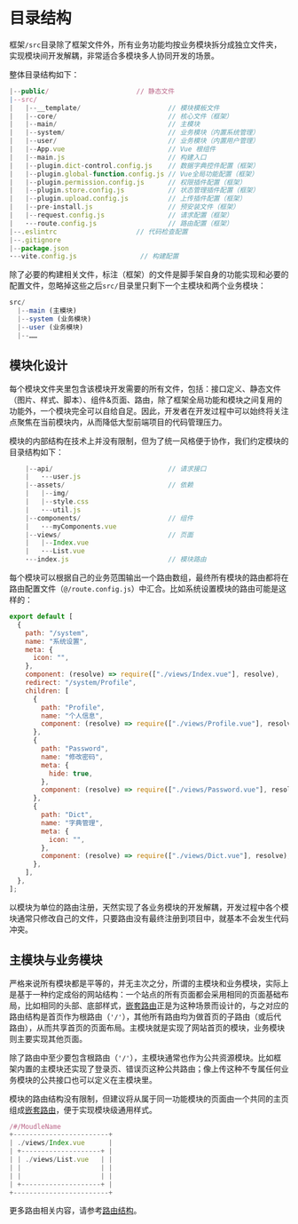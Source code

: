 # 目录结构

框架`/src`目录除了框架文件外，所有业务功能均按业务模块拆分成独立文件夹，实现模块间开发解耦，非常适合多模块多人协同开发的场景。

整体目录结构如下：

```js
|--public/                      // 静态文件
|--src/
|   |--__template/                      // 模块模板文件
|   |--core/                            // 核心文件（框架）
|   |--main/                            // 主模块
|   |--system/                          // 业务模块（内置系统管理）
|   |--user/                            // 业务模块（内置用户管理）
|   |--App.vue                          // Vue 根组件
|   |--main.js                          // 构建入口
|   |--plugin.dict-control.config.js    // 数据字典控件配置（框架）
|   |--plugin.global-function.config.js // Vue全局功能配置（框架）
|   |--plugin.permission.config.js      // 权限插件配置（框架）
|   |--plugin.store.config.js           // 状态管理插件配置（框架）
|   |--plugin.upload.config.js          // 上传插件配置（框架）
|   |--pre-install.js                   // 预安装文件（框架）
|   |--request.config.js                // 请求配置（框架）
|   ·--route.config.js                  // 路由配置（框架）
|--.eslintrc                    // 代码检查配置
|--.gitignore
|--package.json
·--vite.config.js                // 构建配置
```

除了必要的构建相关文件，标注（框架）的文件是脚手架自身的功能实现和必要的配置文件，忽略掉这些之后`src/`目录里只剩下一个主模块和两个业务模块：

```js
src/
  |--main (主模块)
  |--system (业务模块)
  |--user (业务模块)
  |--……

```

## 模块化设计

每个模块文件夹里包含该模块开发需要的所有文件，包括：接口定义、静态文件（图片、样式、脚本）、组件&页面、路由，除了框架全局功能和模块之间复用的功能外，一个模块完全可以自给自足。因此，开发者在开发过程中可以始终将关注点聚焦在当前模块内，从而降低大型前端项目的代码管理压力。

模块的内部结构在技术上并没有限制，但为了统一风格便于协作，我们约定模块的目录结构如下：

```js
    |--api/                             // 请求接口
    |   ·--user.js
    |--assets/                          // 依赖
    |   |--img/
    |   |--style.css
    |   ·--util.js
    |--components/                      // 组件
    |   ·--myComponents.vue
    |--views/                           // 页面
    |   |--Index.vue
    |   ·--List.vue
    ·--index.js                         // 模块路由
```

每个模块可以根据自己的业务范围输出一个路由数组，最终所有模块的路由都将在路由配置文件（`@/route.config.js`）中汇合。比如系统设置模块的路由可能是这样的：

```js
export default [
  {
    path: "/system",
    name: "系统设置",
    meta: {
      icon: "",
    },
    component: (resolve) => require(["./views/Index.vue"], resolve),
    redirect: "/system/Profile",
    children: [
      {
        path: "Profile",
        name: "个人信息",
        component: (resolve) => require(["./views/Profile.vue"], resolve),
      },
      {
        path: "Password",
        name: "修改密码",
        meta: {
          hide: true,
        },
        component: (resolve) => require(["./views/Password.vue"], resolve),
      },
      {
        path: "Dict",
        name: "字典管理",
        meta: {
          icon: "",
        },
        component: (resolve) => require(["./views/Dict.vue"], resolve),
      },
    ],
  },
];
```

以模块为单位的路由注册，天然实现了各业务模块的开发解耦，开发过程中各个模块通常只修改自己的文件，只要路由没有最终注册到项目中，就基本不会发生代码冲突。

## 主模块与业务模块

严格来说所有模块都是平等的，并无主次之分，所谓的主模块和业务模块，实际上是基于一种约定成俗的网站结构：一个站点的所有页面都会采用相同的页面基础布局，比如相同的头部、底部样式，[嵌套路由](https://router.vuejs.org/zh/guide/essentials/nested-routes.html)正是为这种场景而设计的，与之对应的路由结构是首页作为根路由（`'/'`），其他所有路由均为做首页的子路由（或后代路由），从而共享首页的页面布局。主模块就是实现了网站首页的模块，业务模块则主要实现其他页面。

除了路由中至少要包含根路由（`'/'`），主模块通常也作为公共资源模块。比如框架内置的主模块还实现了登录页、错误页这种公共路由；像上传这种不专属任何业务模块的公共接口也可以定义在主模块里。

模块的路由结构没有限制，但建议将从属于同一功能模块的页面由一个共同的主页组成[嵌套路由](https://router.vuejs.org/zh/guide/essentials/nested-routes.html)，便于实现模块级通用样式。

```js
/#/MoudleName
+------------------------+
| ./views/Index.vue      |
| +--------------------+ |
| | ./views/List.vue   | |
| |                    | |
| |                    | |
| +--------------------+ |
+------------------------+
```

更多路由相关内容，请参考[路由结构](/guide/intro-routes)。
